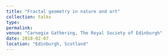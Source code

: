 ```yaml
---
title: "Fractal geometry in nature and art"
collection: talks
type: 
permalink:
venue: "Carnegie Gathering, The Royal Society of Edinburgh"
date: 2018-02-07
location: "Edinburgh, Scotland"
---
```

